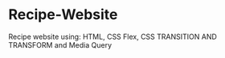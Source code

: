 # Recipe-Website
Recipe website using: HTML, CSS Flex, CSS TRANSITION AND TRANSFORM and Media Query
